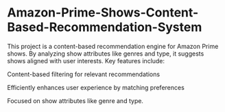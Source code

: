 # Amazon-Prime-Shows-Content-Based-Recommendation-System



This project is a content-based recommendation engine for Amazon Prime shows. By analyzing show attributes like genres and type, it suggests shows aligned with user interests. Key features include:

Content-based filtering for relevant recommendations

Efficiently enhances user experience by matching preferences

Focused on show attributes like genre and type.
